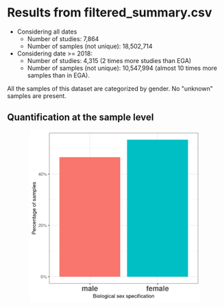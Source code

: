 # Results from filtered_summary.csv

- Considering all dates
  - Number of studies: 7,864
  - Number of samples (not unique): 18,502,714
- Considering date >= 2018:
  - Number of studies: 4,315 (2 times more studies than EGA)
  - Number of samples (not unique): 10,547,994 (almost 10 times more samples than in EGA). 

All the samples of this dataset are categorized by gender. No "unknown" samples are present. 

## Quantification at the sample level

<p align="center">
<img src="images/samples_dbgap_percent.png" width="400" heigh="400"/>
</p>
